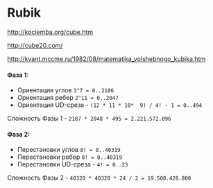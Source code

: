 # Rubik

http://kociemba.org/cube.htm

http://cube20.com/

http://kvant.mccme.ru/1982/08/matematika_volshebnogo_kubika.htm

#### Фаза 1:
* Ориентация углов `3^7 = 0..2186`
* Ориентация ребер `2^11 = 0..2047`
* Ориентация UD-среза - `(12 * 11 * 10*  9) / 4! - 1 = 0..494`

Сложность Фазы 1 - `2187 * 2048 * 495 = 2.221.572.096`

#### Фаза 2:
* Перестановки углов `8! = 0..40319`
* Перестановки ребер `8! = 0..40319`
* Перестановки UD-среза - `4! = 0..23`

Сложность Фазы 2 - `40320 * 40320 * 24 / 2 = 19.508.428.800`